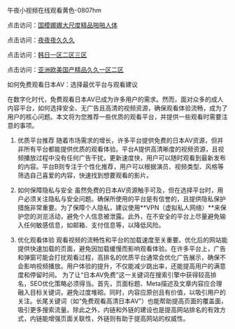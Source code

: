 午夜小视频在线观看黄色-0807hm

点击访问：<a href="https://heiliaozj3tjd.pages.dev">国模娜娜大尺度精品啪啪人体</a>

点击访问：<a href="https://vassv.pages.dev/">夜夜夜久久久</a>

点击访问：<a href="https://heiliaozj3tjd.pages.dev">韩日一区二区三区</a>

点击访问：<a href="https://bsdf-5f5.pages.dev/">亚洲欧美国产精品久久一区二区</a>

如何免费观看日本AV：选择最优平台与观看建议

在数字化时代，免费观看日本AV已成为许多用户的需求。然而，面对众多的成人内容平台，如何选择安全、无广告且高清的视频资源，确保观看体验流畅，成为了用户的核心问题。本文将为您推荐一些优质的观看平台，并提供一些观看时需要注意的事项。

1. 优质平台推荐
随着市场需求的增长，许多平台提供免费的日本AV资源，但并非所有平台都能提供优质的观看体验。平台A提供高清晰度的视频资源，且视频播放过程中没有任何广告干扰，更新速度快，用户可以随时观看到最新发布的内容。平台B则专注于个性化推荐，用户可以根据演员、视频类型、风格等筛选自己喜爱的内容，快速找到想要观看的影片。

2. 如何保障隐私与安全
虽然免费的日本AV资源触手可及，但在选择平台时，用户必须关注隐私与安全问题。确保所使用的平台是有信誉的，且提供隐私保护措施非常重要。为了保障个人隐私，建议使用**VPN（虚拟私人网络）**来保护您的浏览活动，避免个人信息被泄露。此外，在不安全的平台上尽量避免输入任何敏感信息，如邮箱、支付信息等，以降低风险。

3. 优化观看体验
观看视频的流畅性和平台的加载速度至关重要。优化后的网站能提供快速加载的页面，避免因加载缓慢而影响观看体验。在许多平台上，广告和弹窗可能会打扰观看过程，高排名的优质平台通常会优化广告展示，确保不会影响视频播放。用户体验的提升，不仅能减少跳出率，还能提高用户的满意度和停留时间。
为了让“日本AV免费”这一关键词在搜索引擎中获得较高排名，SEO优化策略必须得当。首先，页面标题、Meta描述及文章内容应合理融入目标关键词，避免过度堆砌。同时，内容应原创且有价值，以吸引用户的关注。长尾关键词（如“免费观看高清日本AV”）也能帮助提高页面的覆盖面，吸引更多搜索流量。除此之外，内链和外链的建设也是提高网站排名的有效方式，内链能增强页面关联性，外链则有助于提高网站的权威性。
<span style="display:none;">[Canonical link](https://github.com/zzy1238/24677 ）</span>
